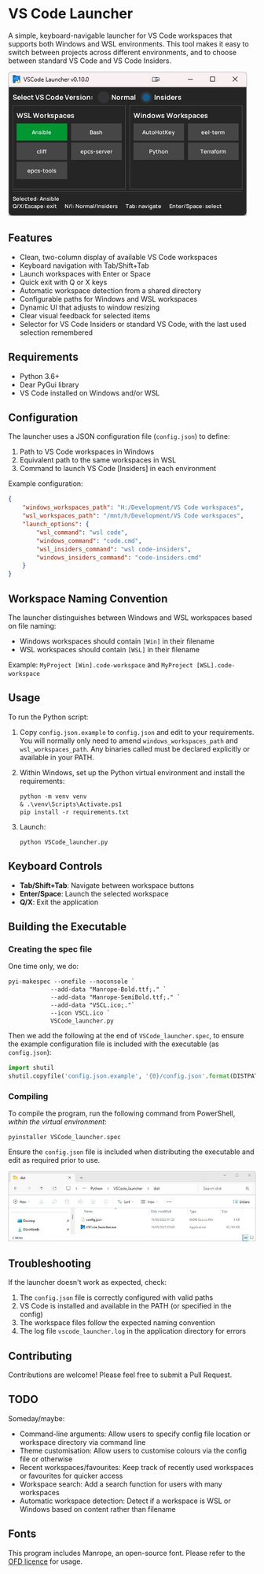 # VS Code Launcher

A simple, keyboard-navigable launcher for VS Code workspaces that supports both
Windows and WSL environments. This tool makes it easy to switch between projects
across different environments, and to choose between standard VS Code and VS
Code Insiders.

![VS Code Launcher Screenshot](images/screenshot.jpg)

## Features

- Clean, two-column display of available VS Code workspaces
- Keyboard navigation with Tab/Shift+Tab
- Launch workspaces with Enter or Space
- Quick exit with Q or X keys
- Automatic workspace detection from a shared directory
- Configurable paths for Windows and WSL workspaces
- Dynamic UI that adjusts to window resizing
- Clear visual feedback for selected items
- Selector for VS Code Insiders or standard VS Code, with the last used
  selection remembered

## Requirements

- Python 3.6+
- Dear PyGui library
- VS Code installed on Windows and/or WSL

## Configuration

The launcher uses a JSON configuration file (`config.json`) to define:

1. Path to VS Code workspaces in Windows
2. Equivalent path to the same workspaces in WSL
3. Command to launch VS Code [Insiders] in each environment

Example configuration:

```json
{
    "windows_workspaces_path": "H:/Development/VS Code workspaces",
    "wsl_workspaces_path": "/mnt/h/Development/VS Code workspaces",
    "launch_options": {
        "wsl_command": "wsl code",
        "windows_command": "code.cmd",
        "wsl_insiders_command": "wsl code-insiders",
        "windows_insiders_command": "code-insiders.cmd"
    }
}
```

## Workspace Naming Convention

The launcher distinguishes between Windows and WSL workspaces based on file
naming:

- Windows workspaces should contain `[Win]` in their filename
- WSL workspaces should contain `[WSL]` in their filename

Example: `MyProject [Win].code-workspace` and `MyProject [WSL].code-workspace`

## Usage

To run the Python script:

1. Copy `config.json.example` to `config.json` and edit to your requirements.
   You will normally only need to amend `windows_workspaces_path` and
   `wsl_workspaces_path`. Any binaries called must be declared explicitly or
   available in your PATH.
   
2. Within Windows, set up the Python virtual environment and install the
   requirements:
   ```pwsh
   python -m venv venv
   & .\venv\Scripts\Activate.ps1
   pip install -r requirements.txt
   ```
   
3. Launch:
   ```pwsh
   python VSCode_launcher.py
   ```

## Keyboard Controls

- **Tab/Shift+Tab**: Navigate between workspace buttons
- **Enter/Space**: Launch the selected workspace
- **Q/X**: Exit the application

## Building the Executable

### Creating the spec file

One time only, we do:

```pwsh
pyi-makespec --onefile --noconsole `
            --add-data "Manrope-Bold.ttf;." `
            --add-data "Manrope-SemiBold.ttf;." `
            --add-data "VSCL.ico;."`
            --icon VSCL.ico `
            VSCode_launcher.py
```

Then we add the following at the end of `VSCode_launcher.spec`, to ensure the
example configuration file is included with the executable (as `config.json`):

```python
import shutil
shutil.copyfile('config.json.example', '{0}/config.json'.format(DISTPATH))
```

### Compiling

To compile the program, run the following command from PowerShell, *within
the virtual environment*:

```pwsh
pyinstaller VSCode_launcher.spec
```

Ensure the `config.json` file is included when distributing the executable and
edit as required prior to use.

![Distribution files](images/dist.jpg)


## Troubleshooting

If the launcher doesn't work as expected, check:

1. The `config.json` file is correctly configured with valid paths
2. VS Code is installed and available in the PATH (or specified in the config)
3. The workspace files follow the expected naming convention
4. The log file `vscode_launcher.log` in the application directory for errors

## Contributing

Contributions are welcome! Please feel free to submit a Pull Request.

## TODO

Someday/maybe:

- Command-line arguments: Allow users to specify config file location or
  workspace directory via command line
- Theme customisation: Allow users to customise colours via the config file or
  otherwise
- Recent workspaces/favourites: Keep track of recently used workspaces or
  favourites for quicker access
- Workspace search: Add a search function for users with many workspaces
- Automatic workspace detection: Detect if a workspace is WSL or Windows based
  on content rather than filename

## Fonts

This program includes Manrope, an open-source font. Please refer to the
[OFD licence](OFD.txt) for usage.
